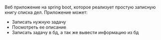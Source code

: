 Веб приложение на spring boot, которое реализует простую записную книгу списка дел.
Приложение может:
- Записать нужную задачу
- Посмотреть ее описание
- Записать задачу в бд, а так же вывести информацию из бд
